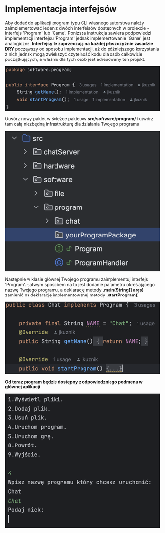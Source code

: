 # Implementacja interfejsów

Aby dodać do aplikacji program typu CLI własnego autorstwa należy zaimplementować jeden z dwóch
interfejsów dostępnych w projekcie - interfejs 'Program' lub 'Game'. Poniższa instrukcja zawiera podpowiedzi 
implementacji interfejsu 'Program' jednak implementowanie 'Game' jest analogiczne. <b>Interfejsy te zaprzeczają
na każdej płaszczyźnie zasadzie DRY </b> począwszy od sposobu implementacji, aż do późniejszego korzystania z nich
jednak mogą zwiekszyć czytelność kodu dla osób całkowicie początkujących, a właśnie dla tych osób jest adresowany ten projekt.

![](programInterface.png)

Utwórz nowy pakiet w ścieżce pakietów <b>src/software/program/</b> i utwórz tam całą niezbędną infrastrukturę dla
działania Twojego programu 

![](programPackageSource.png)

Następnie w klasie głównej Twojego programu zaimplementuj interfejs 'Program'. Łatwym sposobem na to jest dodanie 
parametru określającego nazwę Twojego programu, a deklarację metody <b>.main(String[] args)</b> zamienić na 
deklarację implementowanej metody <b>.startProgram()

![](programImplementation.png)

Od teraz program będzie dostępny z odpowiedzniego podmenu w głównej aplikacji

![](runProgram.png)
